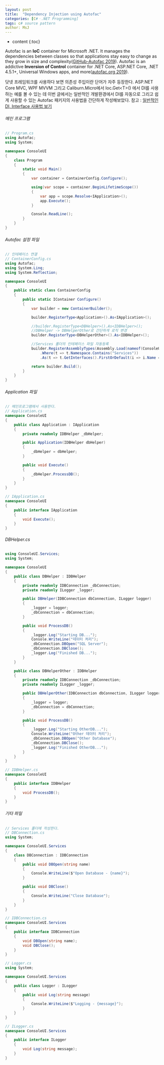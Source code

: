 ```yaml
---
layout: post
title:  "Dependency Injection using Autofac"
categories: [C#ㆍ.NET Programming]
tags: c# source pattern
author: MsJ
---
```


* content
{:toc}

Autofac is an **IoC** container for Microsoft .NET. It manages the dependencies between classes so that applications stay easy to change as they grow in size and complexity([GitHub-Autofac 2019](https://github.com/autofac/Autofac)). Autofac is an addictive **Inversion of Control** container for .NET Core, ASP.NET Core, .NET 4.5.1+, Universal Windows apps, and more([autofac.org 2019](https://autofac.org/)).

닷넷 프레임워크를 사용하다 보면 의존성 주입이란 단어가 자주 등장한다. ASP.NET Core MVC, WPF MVVM 그리고 Caliburn.Micro에서 Ioc.Get\<T\>() 에서 DI를 사용하는 예를 볼 수 있는 데 이번 글에서는 일반적인 개발환경에서 DI를 자동으로 그리고 쉽게 사용할 수 있는 Autofac 패키지의 사용법을 간단하게 작성해보았다. 참고 : [일반적인 DI, Interface 사용법 보기](https://github.com/DebugJO/HelloWorldSample/tree/master/CSharp/ConsoleDI)

###### 메인 프로그램

```cs
// Program.cs
using Autofac;
using System;

namespace ConsoleUI
{
    class Program
    {
        static void Main()
        {
            var container = ContainerConfig.Configure();

            using(var scope = container.BeginLifetimeScope())
            {
                var app = scope.Resolve<IApplication>();
                app.Execute();
            }

            Console.ReadLine();
        }
    }
}
```





###### Autofac 설정 파일

```cs
// 인테페이스 연결
// ContainerConfig.cs
using Autofac;
using System.Linq;
using System.Reflection;

namespace ConsoleUI
{
    public static class ContainerConfig
    {
        public static IContainer Configure()
        {
            var builder = new ContainerBuilder();

            builder.RegisterType<Application>().As<IApplication>();

            //builder.RegisterType<DBHelper>().As<IDBHelper>();
            //DBHelper -> DBHelperOther로 간단하게 로직 변경
            builder.RegisterType<DBHelperOther>().As<IDBHelper>();

            //Services 폴더의 인테페이스 파일 자동등록
            builder.RegisterAssemblyTypes(Assembly.Load(nameof(ConsoleUI)))
                .Where(t => t.Namespace.Contains("Services"))
                .As(t => t.GetInterfaces().FirstOrDefault(i => i.Name == "I" + t.Name));

            return builder.Build();
        }
    }
}
```

###### Application 파일

```cs
// 메인프로그램에서 사용한다.
// Application.cs
namespace ConsoleUI
{
    public class Application : IApplication
    {
        private readonly IDBHelper _dbHelper;

        public Application(IDBHelper dbHelper)
        {
            _dbHelper = dbHelper;
        }

        public void Execute()
        {
            _dbHelper.ProcessDB();
        }
    }
}

// IApplication.cs
namespace ConsoleUI
{
    public interface IApplication
    {
        void Execute();
    }
}
```

###### DBHelper.cs

```cs
using ConsoleUI.Services;
using System;

namespace ConsoleUI
{
    public class DBHelper : IDBHelper
    {
        private readonly IDBConnection _dbConnection;
        private readonly ILogger _logger;

        public DBHelper(IDBConnection dbConnection, ILogger logger)
        {
            _logger = logger;
            _dbConnection = dbConnection;
        }

        public void ProcessDB()
        {
            _logger.Log("Starting DB...");
            Console.WriteLine("데이터 처리");
            _dbConnection.DBOpen("SQL Server");
            _dbConnection.DBClose();
            _logger.Log("Finished DB...");
        }
    }

    public class DBHelperOther : IDBHelper
    {
        private readonly IDBConnection _dbConnection;
        private readonly ILogger _logger;

        public DBHelperOther(IDBConnection dbConnection, ILogger logger)
        {
            _logger = logger;
            _dbConnection = dbConnection;
        }

        public void ProcessDB()
        {
            _logger.Log("Starting OtherDB...");
            Console.WriteLine("Other 데이터 처리");
            _dbConnection.DBOpen("Other Database");
            _dbConnection.DBClose();
            _logger.Log("Finished OtherDB...");
        }
    }
}

// IDBHelper.cs
namespace ConsoleUI
{
    public interface IDBHelper
    {
        void ProcessDB();
    }
}
```

###### 기타 파일

```cs
// Services 폴더에 작성한다.
// DBConnection.cs
using System;

namespace ConsoleUI.Services
{
    class DBConnection : IDBConnection
    {
        public void DBOpen(string name)
        {
            Console.WriteLine($"Open Database - {name}");
        }

        public void DBClose()
        {
            Console.WriteLine("Close Database");
        }
    }
}

// IDBConnection.cs
namespace ConsoleUI.Services
{
    public interface IDBConnection
    {
        void DBOpen(string name);
        void DBClose();
    }
}

// Logger.cs
using System;

namespace ConsoleUI.Services
{
    public class Logger : ILogger
    {
        public void Log(string message)
        {
            Console.WriteLine($"Logging - {message}");
        }
    }
}

// ILogger.cs
namespace ConsoleUI.Services
{
    public interface ILogger
    {
        void Log(string message);
    }
}
```
